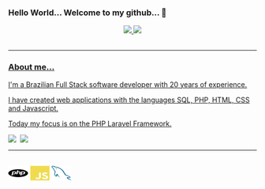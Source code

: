 ### Hello World... Welcome to my github... 👋

<div align="center">
  <a href="https://github.com/cybervoigt">
  <img height="180em" src="https://github-readme-stats.vercel.app/api?username=cybervoigt&show_icons=true&theme=gradient&include_all_commits=true&count_private=true"/>
  <img height="180em" src="https://github-readme-stats.vercel.app/api/top-langs/?username=cybervoigt&layout=compact&langs_count=7&theme=gradient"/>
</div>



<br/>
<hr />


### About me...

I'm a Brazilian Full Stack software developer with 20 years of experience.

I have created web applications with the languages SQL, PHP, HTML, CSS and Javascript.

Today my focus is on the PHP Laravel Framework.
  
<a href="https://www.linkedin.com/in/ricardo-voigt-software/">
  <img align="left" width="24px" src="https://cdn.jsdelivr.net/npm/simple-icons@v3/icons/linkedin.svg"  />
</a>
<a href="mailto:cybervoigt@gmail.com">
  <img align="left" width="26px" src="https://cdn.jsdelivr.net/npm/simple-icons@v3/icons/gmail.svg" />
</a>

<br/>
<hr />



<div style="display: inline_block"><br>
  <img align="center" alt="PHP" height="30" width="40" src="https://raw.githubusercontent.com/devicons/devicon/master/icons/php/php-plain.svg">
  <img align="center" alt="js" height="30" width="40" src="https://raw.githubusercontent.com/devicons/devicon/master/icons/javascript/javascript-plain.svg">
  <img align="center" alt="MySQL" height="30" width="40" src="https://raw.githubusercontent.com/devicons/devicon/master/icons/mysql/mysql-original.svg">
</div>

  
<!-- 
https://www.youtube.com/watch?v=AOihIok-c6w
https://github.com/MuriloMarquesSantos/MuriloMarquesSantos/blob/main/README.md
-->

